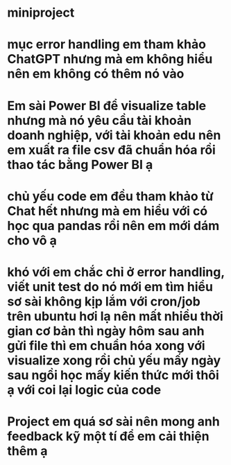 # miniproject
# mục error handling em tham khảo ChatGPT nhưng mà em không hiểu nên em không có thêm nó vào 
# Em sài Power BI để visualize table nhưng mà nó yêu cầu tài khoản doanh nghiệp, với tài khoản edu nên em xuất ra file csv đã chuẩn hóa rồi thao tác bằng Power BI ạ 
# chủ yếu code em đều tham khảo từ Chat hết nhưng mà em hiểu với có học qua pandas rồi nên em mới dám cho vô ạ 
# khó với em chắc chỉ ở error handling, viết unit test do nó mới em tìm hiểu sơ sài không kịp lắm với cron/job trên ubuntu hơi lạ nên mất nhiều thời gian cơ bản thì ngày hôm sau anh gửi file thì em chuẩn hóa xong với visualize xong rồi chủ yếu mấy ngày sau ngồi học mấy kiến thức mới thôi ạ với coi lại logic của code 
# Project em quá sơ sài nên mong anh feedback kỹ một tí để em cải thiện thêm ạ 
